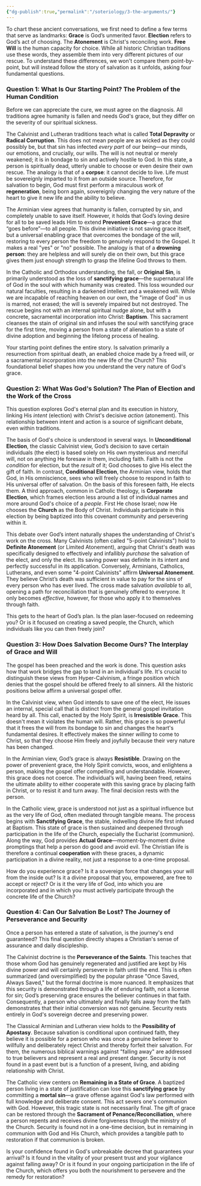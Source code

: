 ```yaml
---
{"dg-publish":true,"permalink":"/soteriology/3-the-arguments/"}
---
```


To chart these ancient conversations, we first need to define a few terms that serve as landmarks: **Grace** is God’s unmerited favor. **Election** refers to God’s act of choosing. The **Atonement** is Christ's reconciling work. **Free Will** is the human capacity for choice. While all historic Christian traditions use these words, they assemble them into very different pictures of our rescue. To understand these differences, we won't compare them point-by-point, but will instead follow the story of salvation as it unfolds, asking four fundamental questions.

### Question 1: What Is Our Starting Point? The Problem of the Human Condition

Before we can appreciate the cure, we must agree on the diagnosis. All traditions agree humanity is fallen and needs God's grace, but they differ on the severity of our spiritual sickness.

The Calvinist and Lutheran traditions teach what is called **Total Depravity** or **Radical Corruption**. This does not mean people are as wicked as they could possibly be, but that sin has infected *every part* of our being—our minds, our emotions, and crucially, our wills. The will is not neutral or merely weakened; it is in bondage to sin and actively hostile to God. In this state, a person is spiritually dead, utterly unable to choose or even desire their own rescue. The analogy is that of a **corpse**: it cannot decide to live. Life must be sovereignly imparted to it from an outside source. Therefore, for salvation to begin, God must first perform a miraculous work of **regeneration**, being born again, sovereignly changing the very nature of the heart to give it new life and the ability to believe.

The Arminian view agrees that humanity is fallen, corrupted by sin, and completely unable to save itself. However, it holds that God’s loving desire for all to be saved leads Him to extend **Prevenient Grace**—a grace that “goes before”—to all people. This divine initiative is not saving grace itself, but a universal enabling grace that overcomes the bondage of the will, restoring to every person the freedom to genuinely respond to the Gospel. It makes a real "yes" or "no" possible. The analogy is that of a **drowning person**: they are helpless and will surely die on their own, but this grace gives them just enough strength to grasp the lifeline God throws to them.

In the Catholic and Orthodox understanding, the fall, or **Original Sin**, is primarily understood as the loss of **sanctifying grace**—the supernatural life of God in the soul with which humanity was created. This loss wounded our natural faculties, resulting in a darkened intellect and a weakened will. While we are incapable of reaching heaven on our own, the "image of God" in us is marred, not erased; the will is severely impaired but not destroyed. The rescue begins not with an internal spiritual nudge alone, but with a concrete, sacramental incorporation into Christ: **Baptism**. This sacrament cleanses the stain of original sin and infuses the soul with sanctifying grace for the first time, moving a person from a state of alienation to a state of divine adoption and beginning the lifelong process of healing.

Your starting point defines the entire story. Is salvation primarily a resurrection from spiritual death, an enabled choice made by a freed will, or a sacramental incorporation into the new life of the Church? This foundational belief shapes how you understand the very nature of God's grace.

### Question 2: What Was God's Solution? The Plan of Election and the Work of the Cross

This question explores God's eternal plan and its execution in history, linking His *intent* (election) with Christ's decisive *action* (atonement). This relationship between intent and action is a source of significant debate, even within traditions.

The basis of God's choice is understood in several ways. In **Unconditional Election**, the classic Calvinist view, God’s decision to save certain individuals (the elect) is based solely on His own mysterious and merciful will, not on anything He foresaw in them, including faith. Faith is not the *condition* for election, but the *result* of it; God chooses to give His elect the gift of faith. In contrast, **Conditional Election**, the Arminian view, holds that God, in His omniscience, sees who will freely choose to respond in faith to His universal offer of salvation. On the basis of this foreseen faith, He elects them. A third approach, common in Catholic theology, is **Corporate Election**, which frames election less around a list of individual names and more around God's choice of a *people*. First He chose Israel; now He chooses the **Church** as the Body of Christ. Individuals participate in this election by being baptized into this covenant community and persevering within it.

This debate over God’s intent naturally shapes the understanding of Christ's work on the cross. Many Calvinists (often called "5-point Calvinists") hold to **Definite Atonement** (or Limited Atonement), arguing that Christ's death was specifically designed to effectively and infallibly *purchase* the salvation of the elect, and only the elect. Its saving power was definite in its intent and perfectly successful in its application. Conversely, Arminians, Catholics, Lutherans, and even some "4-point Calvinists" affirm **Universal Atonement**. They believe Christ’s death was sufficient in value to pay for the sins of every person who has ever lived. The cross made salvation *available* to all, opening a path for reconciliation that is genuinely offered to everyone. It only becomes *effective*, however, for those who apply it to themselves through faith.

This gets to the heart of God’s plan. Is the plan laser-focused on redeeming you? Or is it focused on creating a saved people, the Church, which individuals like you can then freely join?

### Question 3: How Does Salvation Become Ours? The Interplay of Grace and Will

The gospel has been preached and the work is done. This question asks how that work bridges the gap to land in an individual's life. It's crucial to distinguish these views from Hyper-Calvinism, a fringe position which denies that the gospel should be offered freely to all sinners. All the historic positions below affirm a universal gospel offer.

In the Calvinist view, when God intends to save one of the elect, He issues an internal, special call that is distinct from the general gospel invitation heard by all. This call, enacted by the Holy Spirit, is **Irresistible Grace**. This doesn't mean it violates the human will. Rather, this grace is so powerful that it frees the will from its bondage to sin and changes the heart's fundamental desires. It effectively makes the sinner *willing* to come to Christ, so that they choose Him freely and joyfully because their very nature has been changed.

In the Arminian view, God’s grace is always **Resistible**. Drawing on the power of prevenient grace, the Holy Spirit convicts, woos, and enlightens a person, making the gospel offer compelling and understandable. However, this grace does not coerce. The individual’s will, having been freed, retains the ultimate ability to either cooperate with this saving grace by placing faith in Christ, or to resist it and turn away. The final decision rests with the person.

In the Catholic view, grace is understood not just as a spiritual influence but as the very life of God, often mediated through tangible means. The process begins with **Sanctifying Grace**, the stable, indwelling divine life first infused at Baptism. This state of grace is then sustained and deepened through participation in the life of the Church, especially the Eucharist (communion). Along the way, God provides **Actual Grace**—moment-by-moment divine promptings that help a person do good and avoid evil. The Christian life is therefore a continual **cooperation** with these graces, a dynamic participation in a divine reality, not just a response to a one-time proposal.

How do you experience grace? Is it a sovereign force that changes your will from the inside out? Is it a divine proposal that you, empowered, are free to accept or reject? Or is it the very life of God, into which you are incorporated and in which you must actively participate through the concrete life of the Church?

### Question 4: Can Our Salvation Be Lost? The Journey of Perseverance and Security

Once a person has entered a state of salvation, is the journey's end guaranteed? This final question directly shapes a Christian's sense of assurance and daily discipleship.

The Calvinist doctrine is the **Perseverance of the Saints**. This teaches that those whom God has genuinely regenerated and justified are kept by His divine power and will certainly persevere in faith until the end. This is often summarized (and oversimplified) by the popular phrase "Once Saved, Always Saved," but the formal doctrine is more nuanced. It emphasizes that this security is demonstrated through a life of enduring faith, not a license for sin; God’s preserving grace ensures the believer continues in that faith. Consequently, a person who ultimately and finally falls away from the faith demonstrates that their initial conversion was not genuine. Security rests entirely in God's sovereign decree and preserving power.

The Classical Arminian and Lutheran view holds to the **Possibility of Apostasy**. Because salvation is conditional upon continued faith, they believe it is possible for a person who was once a genuine believer to willfully and deliberately reject Christ and thereby forfeit their salvation. For them, the numerous biblical warnings against "falling away" are addressed to true believers and represent a real and present danger. Security is not found in a past event but is a function of a present, living, and abiding relationship with Christ.

The Catholic view centers on **Remaining in a State of Grace**. A baptized person living in a state of justification can lose this **sanctifying grace** by committing a **mortal sin**—a grave offense against God's law performed with full knowledge and deliberate consent. This act severs one's communion with God. However, this tragic state is not necessarily final. The gift of grace can be restored through the **Sacrament of Penance/Reconciliation**, where a person repents and receives divine forgiveness through the ministry of the Church. Security is found not in a one-time decision, but in remaining in communion with God and His Church, which provides a tangible path to restoration if that communion is broken.

Is your confidence found in God's unbreakable decree that guarantees your arrival? Is it found in the vitality of your present trust and your vigilance against falling away? Or is it found in your ongoing participation in the life of the Church, which offers you both the nourishment to persevere and the remedy for restoration?